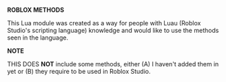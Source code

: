 **ROBLOX METHODS**

This Lua module was created as a way for people with Luau (Roblox Studio's scripting language) knowledge and would like to use the methods seen in the language.

**NOTE**

THIS DOES **NOT** include some methods, either (A) I haven't added them in yet or (B) they require to be used in Roblox Studio.